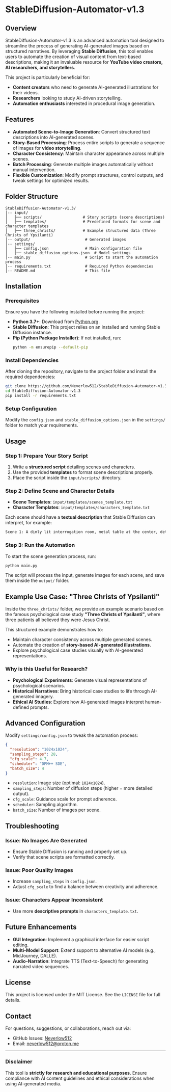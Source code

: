 # StableDiffusion-Automator-v1.3

## Overview

StableDiffusion-Automator-v1.3 is an advanced automation tool designed to streamline the process of generating AI-generated images based on structured narratives. By leveraging **Stable Diffusion**, this tool enables users to automate the creation of visual content from text-based descriptions, making it an invaluable resource for **YouTube video creators, AI researchers, and storytellers**. 

This project is particularly beneficial for:
- **Content creators** who need to generate AI-generated illustrations for their videos.
- **Researchers** looking to study AI-driven storytelling.
- **Automation enthusiasts** interested in procedural image generation.

## Features

- **Automated Scene-to-Image Generation**: Convert structured text descriptions into AI-generated scenes.
- **Story-Based Processing**: Process entire scripts to generate a sequence of images for **video storytelling**.
- **Character Consistency**: Maintain character appearance across multiple scenes.
- **Batch Processing**: Generate multiple images automatically without manual intervention.
- **Flexible Customization**: Modify prompt structures, control outputs, and tweak settings for optimized results.

## Folder Structure

```
StableDiffusion-Automator-v1.3/
│-- input/
│   ├── scripts/                  # Story scripts (scene descriptions)
│   ├── templates/                # Predefined formats for scene and character templates
│   ├── three_christs/            # Example structured data (Three Christs of Ypsilanti)
│-- output/                        # Generated images
│-- settings/
│   ├── config.json                # Main configuration file
│   ├── stable_diffusion_options.json  # Model settings
│-- main.py                        # Script to start the automation process
│-- requirements.txt               # Required Python dependencies
│-- README.md                      # This file
```

## Installation

### Prerequisites

Ensure you have the following installed before running the project:

- **Python 3.7+**: Download from [Python.org](https://www.python.org/downloads/).
- **Stable Diffusion**: This project relies on an installed and running Stable Diffusion instance.
- **Pip (Python Package Installer)**: If not installed, run:
  ```sh
  python -m ensurepip --default-pip
  ```

### Install Dependencies

After cloning the repository, navigate to the project folder and install the required dependencies:

```sh
git clone https://github.com/Neverlow512/StableDiffusion-Automator-v1.3.git
cd StableDiffusion-Automator-v1.3
pip install -r requirements.txt
```

### Setup Configuration

Modify the `config.json` and `stable_diffusion_options.json` in the `settings/` folder to match your requirements.

## Usage

### Step 1: Prepare Your Story Script

1. Write a **structured script** detailing scenes and characters.
2. Use the provided **templates** to format scene descriptions properly.
3. Place the script inside the `input/scripts/` directory.

### Step 2: Define Scene and Character Details

- **Scene Templates**: `input/templates/scenes_template.txt`
- **Character Templates**: `input/templates/characters_template.txt`

Each scene should have a **textual description** that Stable Diffusion can interpret, for example:

```txt
Scene 1: A dimly lit interrogation room, metal table at the center, detective standing in the shadows.
```

### Step 3: Run the Automation

To start the scene generation process, run:
```sh
python main.py
```

The script will process the input, generate images for each scene, and save them inside the `output/` folder.

## Example Use Case: "Three Christs of Ypsilanti"

Inside the `three_christs/` folder, we provide an example scenario based on the famous psychological case study **"Three Christs of Ypsilanti"**, where three patients all believed they were Jesus Christ. 

This structured example demonstrates how to:
- Maintain character consistency across multiple generated scenes.
- Automate the creation of **story-based AI-generated illustrations**.
- Explore psychological case studies visually with AI-generated representations.

### Why is this Useful for Research?

- **Psychological Experiments**: Generate visual representations of psychological scenarios.
- **Historical Narratives**: Bring historical case studies to life through AI-generated imagery.
- **Ethical AI Studies**: Explore how AI-generated images interpret human-defined prompts.

## Advanced Configuration

Modify `settings/config.json` to tweak the automation process:
```json
{
  "resolution": "1024x1024",
  "sampling_steps": 28,
  "cfg_scale": 4.7,
  "scheduler": "DPM++ SDE",
  "batch_size": 4
}
```

- `resolution`: Image size (optimal: `1024x1024`).
- `sampling_steps`: Number of diffusion steps (higher = more detailed output).
- `cfg_scale`: Guidance scale for prompt adherence.
- `scheduler`: Sampling algorithm.
- `batch_size`: Number of images per scene.

## Troubleshooting

### Issue: No Images Are Generated
- Ensure Stable Diffusion is running and properly set up.
- Verify that scene scripts are formatted correctly.

### Issue: Poor Quality Images
- Increase `sampling_steps` in `config.json`.
- Adjust `cfg_scale` to find a balance between creativity and adherence.

### Issue: Characters Appear Inconsistent
- Use more **descriptive prompts** in `characters_template.txt`.

## Future Enhancements

- **GUI Integration**: Implement a graphical interface for easier script editing.
- **Multi-Model Support**: Extend support to alternative AI models (e.g., MidJourney, DALLE).
- **Audio-Narration**: Integrate TTS (Text-to-Speech) for generating narrated video sequences.

## License

This project is licensed under the MIT License. See the `LICENSE` file for full details.

## Contact

For questions, suggestions, or collaborations, reach out via:
- GitHub Issues: [Neverlow512](https://github.com/Neverlow512/)
- Email: neverlow512@proton.me

---

### Disclaimer

This tool is **strictly for research and educational purposes**. Ensure compliance with AI content guidelines and ethical considerations when using AI-generated media.
